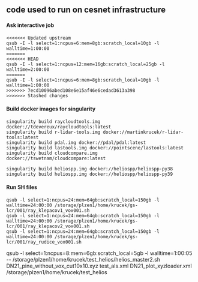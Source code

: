 ## code used to run on cesnet infrastructure

#### Ask interactive job
```
<<<<<<< Updated upstream
qsub -I -l select=1:ncpus=6:mem=8gb:scratch_local=10gb -l walltime=1:00:00
=======
<<<<<<< HEAD
qsub -I -l select=1:ncpus=12:mem=16gb:scratch_local=25gb -l walltime=2:00:00
=======
qsub -I -l select=1:ncpus=6:mem=8gb:scratch_local=10gb -l walltime=1:00:00
>>>>>>> 7ecd10096abed108e6e15af46e6cedad3613a398
>>>>>>> Stashed changes
```

#### Build docker images for singularity
```
singularity build raycloudtools.img docker://tdevereux/raycloudtools:latest
singularity build r-lidar-tools.img docker://martinkrucek/r-lidar-tools:latest
singularity build pdal.img docker://pdal/pdal:latest
singularity build lastools.img docker://pointscene/lastools:latest
singularity build cloudcompare.img docker://tswetnam/cloudcompare:latest

singularity build heliospp.img docker://heliospp/heliospp-py38
singularity build heliospp.img docker://heliospp/heliospp-py39
```

#### Run SH files
```
qsub -l select=1:ncpus=24:mem=64gb:scratch_local=150gb -l walltime=24:00:00 /storage/plzen1/home/krucek/gs-lcr/001/ray_klepacov1_vox001.sh
qsub -l select=1:ncpus=24:mem=64gb:scratch_local=150gb -l walltime=24:00:00 /storage/plzen1/home/krucek/gs-lcr/001/ray_klepacov2_vox001.sh
qsub -l select=1:ncpus=24:mem=64gb:scratch_local=150gb -l walltime=24:00:00 /storage/plzen1/home/krucek/gs-lcr/001/ray_rudice_vox001.sh
```




qsub -l select=1:ncpus=8:mem=6gb:scratch_local=5gb -l walltime=1:00:05 -- /storage/plzen1/home/krucek/test_helios/helios_master2.sh DN21_pine_without_vox_cut10x10.xyz test_als.xml DN21_plot_xyzloader.xml /storage/plzen1/home/krucek/test_helios
